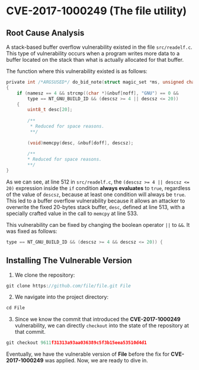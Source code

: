 # CVE-2017-1000249 (The file utility)

## Root Cause Analysis

A stack-based buffer overflow vulnerability existed in the file `src/readelf.c`. This type of vulnerability occurs when a program writes more data to a buffer located on the stack than what is actually allocated for that buffer.

The function where this vulnerability existed is as follows:

```C
private int /*ARGSUSED*/ do_bid_note(struct magic_set *ms, unsigned char *nbuf, uint32_t type, int swap __attribute__((__unused__)), uint32_t namesz, uint32_t descsz, size_t noff, size_t doff, int *flags)
{
    if (namesz == 4 && strcmp((char *)&nbuf[noff], "GNU") == 0 &&
        type == NT_GNU_BUILD_ID && (descsz >= 4 || descsz <= 20))
    {
        uint8_t desc[20];
    
        /**
         * Reduced for space reasons.
         **/
    
        (void)memcpy(desc, &nbuf[doff], descsz);
    
        /**
        * Reduced for space reasons.
        **/
}
```

As we can see, at line 512 in `src/readelf.c`, the `(descsz >= 4 || descsz <= 20)` expression inside the `if` condition **always evaluates** to `true`, regardless of the value of `descsz`, because at least one condition will always be `true`. This led to a buffer overflow vulnerability because it allows an attacker to overwrite the fixed 20-bytes stack buffer, `desc`, defined at line 513, with a specially crafted value in the call to `memcpy` at line 533.

This vulnerability can be fixed by changing the boolean operator `||` to `&&`. It was fixed as follows:

```C
type == NT_GNU_BUILD_ID && (descsz >= 4 && descsz <= 20)) {
```

## Installing The Vulnerable Version

1.  We clone the repository:

```C
git clone https://github.com/file/file.git File
```

2.  We navigate into the project directory:

```C
cd File
```

3.  Since we know the commit that introduced the **CVE-2017-1000249** vulnerability, we can directly `checkout` into the state of the repository at that commit.

```C
git checkout 9611f31313a93aa036389c5f3b15eea53510d4d1
```

Eventually, we have the vulnerable version of **File** before the fix for **CVE-2017-1000249** was applied. Now, we are ready to dive in.
